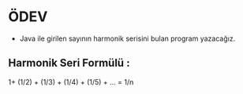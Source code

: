 # ÖDEV

- Java ile girilen sayının harmonik serisini bulan program yazacağız.


## Harmonik Seri Formülü :

1+ (1/2) + (1/3) + (1/4) + (1/5) + ... = 1/n